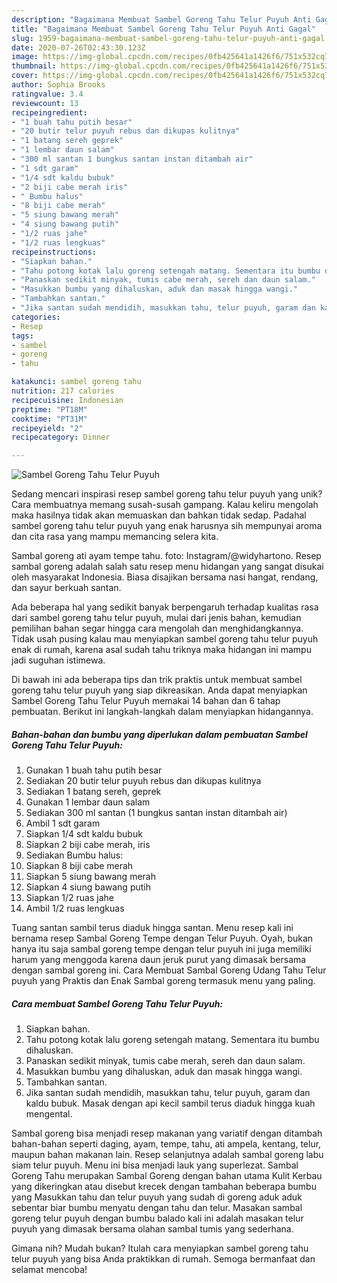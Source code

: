 ```yaml
---
description: "Bagaimana Membuat Sambel Goreng Tahu Telur Puyuh Anti Gagal"
title: "Bagaimana Membuat Sambel Goreng Tahu Telur Puyuh Anti Gagal"
slug: 1959-bagaimana-membuat-sambel-goreng-tahu-telur-puyuh-anti-gagal
date: 2020-07-26T02:43:30.123Z
image: https://img-global.cpcdn.com/recipes/0fb425641a1426f6/751x532cq70/sambel-goreng-tahu-telur-puyuh-foto-resep-utama.jpg
thumbnail: https://img-global.cpcdn.com/recipes/0fb425641a1426f6/751x532cq70/sambel-goreng-tahu-telur-puyuh-foto-resep-utama.jpg
cover: https://img-global.cpcdn.com/recipes/0fb425641a1426f6/751x532cq70/sambel-goreng-tahu-telur-puyuh-foto-resep-utama.jpg
author: Sophia Brooks
ratingvalue: 3.4
reviewcount: 13
recipeingredient:
- "1 buah tahu putih besar"
- "20 butir telur puyuh rebus dan dikupas kulitnya"
- "1 batang sereh geprek"
- "1 lembar daun salam"
- "300 ml santan 1 bungkus santan instan ditambah air"
- "1 sdt garam"
- "1/4 sdt kaldu bubuk"
- "2 biji cabe merah iris"
- " Bumbu halus"
- "8 biji cabe merah"
- "5 siung bawang merah"
- "4 siung bawang putih"
- "1/2 ruas jahe"
- "1/2 ruas lengkuas"
recipeinstructions:
- "Siapkan bahan."
- "Tahu potong kotak lalu goreng setengah matang. Sementara itu bumbu dihaluskan."
- "Panaskan sedikit minyak, tumis cabe merah, sereh dan daun salam."
- "Masukkan bumbu yang dihaluskan, aduk dan masak hingga wangi."
- "Tambahkan santan."
- "Jika santan sudah mendidih, masukkan tahu, telur puyuh, garam dan kaldu bubuk. Masak dengan api kecil sambil terus diaduk hingga kuah mengental."
categories:
- Resep
tags:
- sambel
- goreng
- tahu

katakunci: sambel goreng tahu 
nutrition: 217 calories
recipecuisine: Indonesian
preptime: "PT18M"
cooktime: "PT31M"
recipeyield: "2"
recipecategory: Dinner

---
```



![Sambel Goreng Tahu Telur Puyuh](https://img-global.cpcdn.com/recipes/0fb425641a1426f6/751x532cq70/sambel-goreng-tahu-telur-puyuh-foto-resep-utama.jpg)

Sedang mencari inspirasi resep sambel goreng tahu telur puyuh yang unik? Cara membuatnya memang susah-susah gampang. Kalau keliru mengolah maka hasilnya tidak akan memuaskan dan bahkan tidak sedap. Padahal sambel goreng tahu telur puyuh yang enak harusnya sih mempunyai aroma dan cita rasa yang mampu memancing selera kita.

Sambal goreng ati ayam tempe tahu. foto: Instagram/@widyhartono. Resep sambal goreng adalah salah satu resep menu hidangan yang sangat disukai oleh masyarakat Indonesia. Biasa disajikan bersama nasi hangat, rendang, dan sayur berkuah santan.

Ada beberapa hal yang sedikit banyak berpengaruh terhadap kualitas rasa dari sambel goreng tahu telur puyuh, mulai dari jenis bahan, kemudian pemilihan bahan segar hingga cara mengolah dan menghidangkannya. Tidak usah pusing kalau mau menyiapkan sambel goreng tahu telur puyuh enak di rumah, karena asal sudah tahu triknya maka hidangan ini mampu jadi suguhan istimewa.


Di bawah ini ada beberapa tips dan trik praktis untuk membuat sambel goreng tahu telur puyuh yang siap dikreasikan. Anda dapat menyiapkan Sambel Goreng Tahu Telur Puyuh memakai 14 bahan dan 6 tahap pembuatan. Berikut ini langkah-langkah dalam menyiapkan hidangannya.

<!--inarticleads1-->

##### Bahan-bahan dan bumbu yang diperlukan dalam pembuatan Sambel Goreng Tahu Telur Puyuh:

1. Gunakan 1 buah tahu putih besar
1. Sediakan 20 butir telur puyuh rebus dan dikupas kulitnya
1. Sediakan 1 batang sereh, geprek
1. Gunakan 1 lembar daun salam
1. Sediakan 300 ml santan (1 bungkus santan instan ditambah air)
1. Ambil 1 sdt garam
1. Siapkan 1/4 sdt kaldu bubuk
1. Siapkan 2 biji cabe merah, iris
1. Sediakan  Bumbu halus:
1. Siapkan 8 biji cabe merah
1. Siapkan 5 siung bawang merah
1. Siapkan 4 siung bawang putih
1. Siapkan 1/2 ruas jahe
1. Ambil 1/2 ruas lengkuas


Tuang santan sambil terus diaduk hingga santan. Menu resep kali ini bernama resep Sambal Goreng Tempe dengan Telur Puyuh. Oyah, bukan hanya itu saja sambal goreng tempe dengan telur puyuh ini juga memiliki harum yang menggoda karena daun jeruk purut yang dimasak bersama dengan sambal goreng ini. Cara Membuat Sambal Goreng Udang Tahu Telur puyuh yang Praktis dan Enak Sambal goreng termasuk menu yang paling. 

<!--inarticleads2-->

##### Cara membuat Sambel Goreng Tahu Telur Puyuh:

1. Siapkan bahan.
1. Tahu potong kotak lalu goreng setengah matang. Sementara itu bumbu dihaluskan.
1. Panaskan sedikit minyak, tumis cabe merah, sereh dan daun salam.
1. Masukkan bumbu yang dihaluskan, aduk dan masak hingga wangi.
1. Tambahkan santan.
1. Jika santan sudah mendidih, masukkan tahu, telur puyuh, garam dan kaldu bubuk. Masak dengan api kecil sambil terus diaduk hingga kuah mengental.


Sambal goreng bisa menjadi resep makanan yang variatif dengan ditambah bahan-bahan seperti daging, ayam, tempe, tahu, ati ampela, kentang, telur, maupun bahan makanan lain. Resep selanjutnya adalah sambal goreng labu siam telur puyuh. Menu ini bisa menjadi lauk yang superlezat. Sambal Goreng Tahu merupakan Sambal Goreng dengan bahan utama Kulit Kerbau yang dikeringkan atau disebut krecek dengan tambahan beberapa bumbu yang Masukkan tahu dan telur puyuh yang sudah di goreng aduk aduk sebentar biar bumbu menyatu dengan tahu dan telur. Masakan sambal goreng telur puyuh dengan bumbu balado kali ini adalah masakan telur puyuh yang dimasak bersama olahan sambal tumis yang sederhana. 

Gimana nih? Mudah bukan? Itulah cara menyiapkan sambel goreng tahu telur puyuh yang bisa Anda praktikkan di rumah. Semoga bermanfaat dan selamat mencoba!
